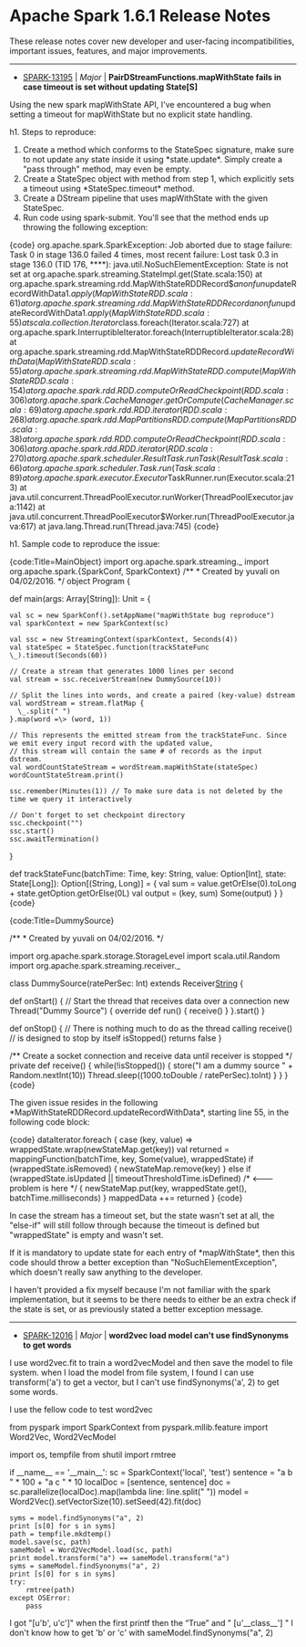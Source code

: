 
<!---
# Licensed to the Apache Software Foundation (ASF) under one
# or more contributor license agreements.  See the NOTICE file
# distributed with this work for additional information
# regarding copyright ownership.  The ASF licenses this file
# to you under the Apache License, Version 2.0 (the
# "License"); you may not use this file except in compliance
# with the License.  You may obtain a copy of the License at
#
#     http://www.apache.org/licenses/LICENSE-2.0
#
# Unless required by applicable law or agreed to in writing, software
# distributed under the License is distributed on an "AS IS" BASIS,
# WITHOUT WARRANTIES OR CONDITIONS OF ANY KIND, either express or implied.
# See the License for the specific language governing permissions and
# limitations under the License.
-->
# Apache Spark  1.6.1 Release Notes

These release notes cover new developer and user-facing incompatibilities, important issues, features, and major improvements.


---

* [SPARK-13195](https://issues.apache.org/jira/browse/SPARK-13195) | *Major* | **PairDStreamFunctions.mapWithState fails in case timeout is set without updating State[S]**

Using the new spark mapWithState API, I've encountered a bug when setting a timeout for mapWithState but no explicit state handling.

h1. Steps to reproduce:

1. Create a method which conforms to the StateSpec signature, make sure to not update any state inside it using \*state.update\*. Simply create a "pass through" method, may even be empty.
2. Create a StateSpec object with method from step 1, which explicitly sets a timeout using \*StateSpec.timeout\* method.
3. Create a DStream pipeline that uses mapWithState with the given StateSpec.
4. Run code using spark-submit. You'll see that the method ends up throwing the following exception:

{code}
org.apache.spark.SparkException: Job aborted due to stage failure: Task 0 in stage 136.0 failed 4 times, most recent failure: Lost task 0.3 in stage 136.0 (TID 176, \*\*\*\*): java.util.NoSuchElementException: State is not set
	at org.apache.spark.streaming.StateImpl.get(State.scala:150)
	at org.apache.spark.streaming.rdd.MapWithStateRDDRecord$$anonfun$updateRecordWithData$1.apply(MapWithStateRDD.scala:61)
	at org.apache.spark.streaming.rdd.MapWithStateRDDRecord$$anonfun$updateRecordWithData$1.apply(MapWithStateRDD.scala:55)
	at scala.collection.Iterator$class.foreach(Iterator.scala:727)
	at org.apache.spark.InterruptibleIterator.foreach(InterruptibleIterator.scala:28)
	at org.apache.spark.streaming.rdd.MapWithStateRDDRecord$.updateRecordWithData(MapWithStateRDD.scala:55)
	at org.apache.spark.streaming.rdd.MapWithStateRDD.compute(MapWithStateRDD.scala:154)
	at org.apache.spark.rdd.RDD.computeOrReadCheckpoint(RDD.scala:306)
	at org.apache.spark.CacheManager.getOrCompute(CacheManager.scala:69)
	at org.apache.spark.rdd.RDD.iterator(RDD.scala:268)
	at org.apache.spark.rdd.MapPartitionsRDD.compute(MapPartitionsRDD.scala:38)
	at org.apache.spark.rdd.RDD.computeOrReadCheckpoint(RDD.scala:306)
	at org.apache.spark.rdd.RDD.iterator(RDD.scala:270)
	at org.apache.spark.scheduler.ResultTask.runTask(ResultTask.scala:66)
	at org.apache.spark.scheduler.Task.run(Task.scala:89)
	at org.apache.spark.executor.Executor$TaskRunner.run(Executor.scala:213)
	at java.util.concurrent.ThreadPoolExecutor.runWorker(ThreadPoolExecutor.java:1142)
	at java.util.concurrent.ThreadPoolExecutor$Worker.run(ThreadPoolExecutor.java:617)
	at java.lang.Thread.run(Thread.java:745)
{code}

h1. Sample code to reproduce the issue:

{code:Title=MainObject}
import org.apache.spark.streaming.\_
import org.apache.spark.{SparkConf, SparkContext}
/\*\*
  \* Created by yuvali on 04/02/2016.
  \*/
object Program {

  def main(args: Array[String]): Unit = {
    
    val sc = new SparkConf().setAppName("mapWithState bug reproduce")
    val sparkContext = new SparkContext(sc)

    val ssc = new StreamingContext(sparkContext, Seconds(4))
    val stateSpec = StateSpec.function(trackStateFunc \_).timeout(Seconds(60))

    // Create a stream that generates 1000 lines per second
    val stream = ssc.receiverStream(new DummySource(10))

    // Split the lines into words, and create a paired (key-value) dstream
    val wordStream = stream.flatMap {
      \_.split(" ")
    }.map(word =\> (word, 1))

    // This represents the emitted stream from the trackStateFunc. Since we emit every input record with the updated value,
    // this stream will contain the same # of records as the input dstream.
    val wordCountStateStream = wordStream.mapWithState(stateSpec)
    wordCountStateStream.print()

    ssc.remember(Minutes(1)) // To make sure data is not deleted by the time we query it interactively

    // Don't forget to set checkpoint directory
    ssc.checkpoint("")
    ssc.start()
    ssc.awaitTermination()
  }

  def trackStateFunc(batchTime: Time, key: String, value: Option[Int], state: State[Long]): Option[(String, Long)] = {
    val sum = value.getOrElse(0).toLong + state.getOption.getOrElse(0L)
    val output = (key, sum)
    Some(output)
  }
}
{code}

{code:Title=DummySource}

/\*\*
  \* Created by yuvali on 04/02/2016.
  \*/

import org.apache.spark.storage.StorageLevel
import scala.util.Random
import org.apache.spark.streaming.receiver.\_

class DummySource(ratePerSec: Int) extends Receiver[String](StorageLevel.MEMORY\_AND\_DISK\_2) {

  def onStart() {
    // Start the thread that receives data over a connection
    new Thread("Dummy Source") {
      override def run() { receive() }
    }.start()
  }

  def onStop() {
    // There is nothing much to do as the thread calling receive()
    // is designed to stop by itself isStopped() returns false
  }

  /\*\* Create a socket connection and receive data until receiver is stopped \*/
  private def receive() {
    while(!isStopped()) {
      store("I am a dummy source " + Random.nextInt(10))
      Thread.sleep((1000.toDouble / ratePerSec).toInt)
    }
  }
}
{code}

The given issue resides in the following \*MapWithStateRDDRecord.updateRecordWithData\*, starting line 55, in the following code block:

{code}
dataIterator.foreach { case (key, value) =\>
      wrappedState.wrap(newStateMap.get(key))
      val returned = mappingFunction(batchTime, key, Some(value), wrappedState)
      if (wrappedState.isRemoved) {
        newStateMap.remove(key)
      } else if (wrappedState.isUpdated \|\| timeoutThresholdTime.isDefined) /\* \<--- problem is here \*/ {
        newStateMap.put(key, wrappedState.get(), batchTime.milliseconds)
      }
      mappedData ++= returned
}
{code}

In case the stream has a timeout set, but the state wasn't set at all, the "else-if" will still follow through because the timeout is defined but "wrappedState" is empty and wasn't set.

If it is mandatory to update state for each entry of \*mapWithState\*, then this code should throw a better exception than "NoSuchElementException", which doesn't really saw anything to the developer.

I haven't provided a fix myself because I'm not familiar with the spark implementation, but it seems to be there needs to either be an extra check if the state is set, or as previously stated a better exception message.


---

* [SPARK-12016](https://issues.apache.org/jira/browse/SPARK-12016) | *Major* | **word2vec load model can't use findSynonyms to get words**

I use word2vec.fit to train a word2vecModel and then save the model to file system. when I load the model from file system, I found I can use transform('a') to get a vector, but I can't use findSynonyms('a', 2) to get some words.

I use the fellow code to test word2vec

from pyspark import SparkContext
from pyspark.mllib.feature import Word2Vec, Word2VecModel

import os, tempfile
from shutil import rmtree

if \_\_name\_\_ == '\_\_main\_\_':
    sc = SparkContext('local', 'test')
    sentence = "a b " \* 100 + "a c " \* 10
    localDoc = [sentence, sentence]
    doc = sc.parallelize(localDoc).map(lambda line: line.split(" "))
    model = Word2Vec().setVectorSize(10).setSeed(42).fit(doc)

    syms = model.findSynonyms("a", 2)
    print [s[0] for s in syms]
    path = tempfile.mkdtemp()
    model.save(sc, path)
    sameModel = Word2VecModel.load(sc, path)
    print model.transform("a") == sameModel.transform("a")
    syms = sameModel.findSynonyms("a", 2)
    print [s[0] for s in syms]
    try:
        rmtree(path)
    except OSError:
        pass

I got "[u'b', u'c']" when the first printf
then the “True” and " [u'\_\_class\_\_'] "
I don't know how to get 'b' or 'c' with sameModel.findSynonyms("a", 2)



